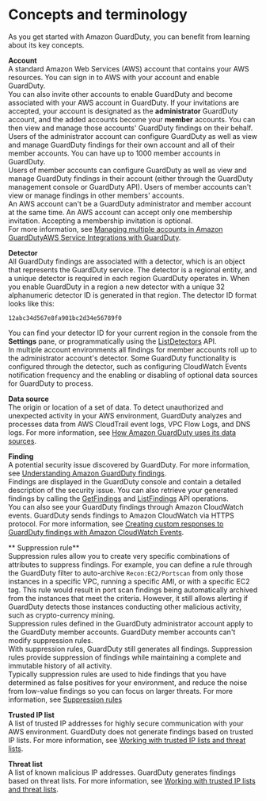 # Concepts and terminology<a name="guardduty_concepts"></a>

As you get started with Amazon GuardDuty, you can benefit from learning about its key concepts\.

**Account**  
A standard Amazon Web Services \(AWS\) account that contains your AWS resources\. You can sign in to AWS with your account and enable GuardDuty\.  
You can also invite other accounts to enable GuardDuty and become associated with your AWS account in GuardDuty\. If your invitations are accepted, your account is designated as the **administrator** GuardDuty account, and the added accounts become your **member** accounts\. You can then view and manage those accounts' GuardDuty findings on their behalf\.  
Users of the administrator account can configure GuardDuty as well as view and manage GuardDuty findings for their own account and all of their member accounts\. You can have up to 1000 member accounts in GuardDuty\.  
Users of member accounts can configure GuardDuty as well as view and manage GuardDuty findings in their account \(either through the GuardDuty management console or GuardDuty API\)\. Users of member accounts can't view or manage findings in other members' accounts\.   
An AWS account can't be a GuardDuty administrator and member account at the same time\. An AWS account can accept only one membership invitation\. Accepting a membership invitation is optional\.  
For more information, see [Managing multiple accounts in Amazon GuardDutyAWS Service Integrations with GuardDuty](guardduty_accounts.md)\.

**Detector**  
All GuardDuty findings are associated with a detector, which is an object that represents the GuardDuty service\. The detector is a regional entity, and a unique detector is required in each region GuardDuty operates in\. When you enable GuardDuty in a region a new detector with a unique 32 alphanumeric detector ID is generated in that region\. The detector ID format looks like this:  

```
12abc34d567e8fa901bc2d34e56789f0
```
You can find your detector ID for your current region in the console from the **Settings** pane, or programmatically using the [ListDetectors](https://docs.aws.amazon.com/guardduty/latest/APIReference/API_GetFindings.html#API_ListDetectors) API\.  
In multiple account environments all findings for member accounts roll up to the administrator account's detector\.
Some GuardDuty functionality is configured through the detector, such as configuring CloudWatch Events notification frequency and the enabling or disabling of optional data sources for GuardDuty to process\.

**Data source**  
The origin or location of a set of data\. To detect unauthorized and unexpected activity in your AWS environment, GuardDuty analyzes and processes data from AWS CloudTrail event logs, VPC Flow Logs, and DNS logs\. For more information, see [How Amazon GuardDuty uses its data sources](guardduty_data-sources.md)\.

**Finding**  
A potential security issue discovered by GuardDuty\. For more information, see [Understanding Amazon GuardDuty findings](guardduty_findings.md)\.  
Findings are displayed in the GuardDuty console and contain a detailed description of the security issue\. You can also retrieve your generated findings by calling the [GetFindings](https://docs.aws.amazon.com/guardduty/latest/APIReference/API_GetFindings.html) and [ListFindings](https://docs.aws.amazon.com/guardduty/latest/APIReference/API_ListFindings.html) API operations\.  
You can also see your GuardDuty findings through Amazon CloudWatch events\. GuardDuty sends findings to Amazon CloudWatch via HTTPS protocol\. For more information, see [Creating custom responses to GuardDuty findings with Amazon CloudWatch Events](guardduty_findings_cloudwatch.md)\.

** Suppression rule**  
Suppression rules allow you to create very specific combinations of attributes to suppress findings\. For example, you can define a rule through the GuardDuty filter to auto\-archive `Recon:EC2/Portscan` from only those instances in a specific VPC, running a specific AMI, or with a specific EC2 tag\. This rule would result in port scan findings being automatically archived from the instances that meet the criteria\. However, it still allows alerting if GuardDuty detects those instances conducting other malicious activity, such as crypto\-currency mining\.  
Suppression rules defined in the GuardDuty administrator account apply to the GuardDuty member accounts\. GuardDuty member accounts can't modify suppression rules\.  
With suppression rules, GuardDuty still generates all findings\. Suppression rules provide suppression of findings while maintaining a complete and immutable history of all activity\.   
Typically suppression rules are used to hide findings that you have determined as false positives for your environment, and reduce the noise from low\-value findings so you can focus on larger threats\. For more information, see [Suppression rules](findings_suppression-rule.md)

**Trusted IP list**  
A list of trusted IP addresses for highly secure communication with your AWS environment\. GuardDuty does not generate findings based on trusted IP lists\. For more information, see [Working with trusted IP lists and threat lists](guardduty_upload-lists.md)\.

**Threat list**  
A list of known malicious IP addresses\. GuardDuty generates findings based on threat lists\. For more information, see [Working with trusted IP lists and threat lists](guardduty_upload-lists.md)\.